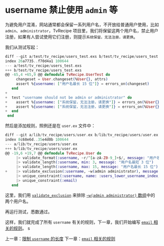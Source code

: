 # username 禁止使用 `admin` 等

为避免用户混淆，网站通常都会保留一系列用户名，不开放给普通用户使用，比如 `admin`、`administrator`，TvRecipe 项目里，我们将保留这两个用户名，禁止用户注册，如果有人尝试使用它们注册，则提示`系统保留，无法注册，请更换`。

我们从测试写起：

```elixir
diff --git a/test/tv_recipe/users_test.exs b/test/tv_recipe/users_test.exs
index 26a7735..f70d4a1 100644
--- a/test/tv_recipe/users_test.exs
+++ b/test/tv_recipe/users_test.exs
@@ -65,4 +65,9 @@ defmodule TvRecipe.UserTest do
     changeset = User.changeset(%User{}, attrs)
     assert %{username: ["用户名最长 15 位"]} = errors_on(changeset)
   end
+
+  test "username should not be admin or administrator" do
+    assert %{username: ["系统保留，无法注册，请更换"]} = errors_on(%User{}, %{@valid_attrs | username: "admin"})
+    assert %{username: ["系统保留，无法注册，请更换"]} = errors_on(%User{}, %{@valid_attrs | username: "administrator"})
+  end
 end
```

然后是添加规则，照例还是在 `user.ex` 文件中：

```elixir
diff --git a/lib/tv_recipe/users/user.ex b/lib/tv_recipe/users/user.ex
index 8c68e6d..35e4d0b 100644
--- a/lib/tv_recipe/users/user.ex
+++ b/lib/tv_recipe/users/user.ex
@@ -19,6 +19,7 @@ defmodule TvRecipe.User do
     |> validate_format(:username, ~r/^[a-zA-Z0-9_]+$/, message: "用户名只允许使用英文字母、数字及下划线")
     |> validate_length(:username, min: 3, message: "用户名最短 3 位")
     |> validate_length(:username, max: 15, message: "用户名最长 15 位")
+    |> validate_exclusion(:username, ~w(admin administrator), message: "系统保留，无法注册，请更换")
     |> unique_constraint(:username, name: :users_lower_username_index, message: "用户名已被人占用")
     |> unique_constraint(:email)
   end
```
这里，我们用 [`validate_exclusion`](https://hexdocs.pm/ecto/Ecto.Changeset.html#validate_exclusion/4) 来排除 [`~w(admin administrator)` 数组](http://elixir-lang.org/getting-started/sigils.html#word-lists)中的两个用户名。

再运行测试，悉数通过。

这样，我们就完成了所有 `username` 有关的规则，下一章，我们开始编写 [`email` 相关的规则](/04-user-register/06-email-rules.md)。
s

上一章：[限制 `username` 的长度](/04-user-register/04-username-length.md)
下一章：[`email` 相关的规则](/04-user-register/06-email-rules.md)

